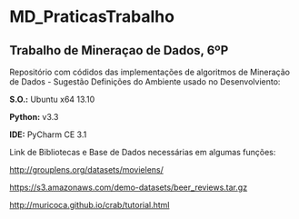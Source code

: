 MD_PraticasTrabalho
===================

<h2>Trabalho de Mineraçao de Dados, 6ºP</h2>

Repositório com códidos das implementações de algoritmos de Mineração de Dados - Sugestão
Definições do Ambiente usado no Desenvolviento:
  
  <strong>S.O.:</strong> Ubuntu x64 13.10
  
  <strong>Python:</strong> v3.3
  
  <strong>IDE:</strong> PyCharm CE 3.1

Link de Bibliotecas e Base de Dados necessárias em algumas funções:
 
 http://grouplens.org/datasets/movielens/
 
 https://s3.amazonaws.com/demo-datasets/beer_reviews.tar.gz
 
 http://muricoca.github.io/crab/tutorial.html
